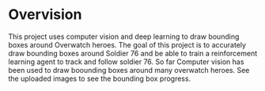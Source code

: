 # Overvision
This project uses computer vision and deep learning to draw bounding boxes around Overwatch heroes. The goal of this project is to accurately draw bounding boxes around Soldier 76 
and be able to train a reinforcement learning agent to track and follow soldier 76. So far Computer vision has been used to draw boounding boxes around many overwatch heroes. See the
uploaded images to see the bounding box progress.
